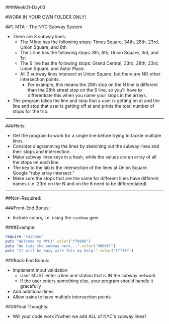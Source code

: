 ###Week01-Day03

#WORK IN YOUR OWN FOLDER ONLY!

##1. MTA - The NYC Subway System

- There are 3 subway lines:
  - The N line has the following stops: Times Square, 34th, 28th, 23rd, Union Square, and 8th
  - The L line has the following stops: 8th, 6th, Union Square, 3rd, and 1st
  - The 6 line has the following stops: Grand Central, 33rd, 28th, 23rd, Union Square, and Astor Place.
  - All 3 subway lines intersect at Union Square, but there are NO other intersection points.
    - For example, this means the 28th stop on the N line is different than the 28th street stop on the 6 line, so you'll have to differentiate this when you name your stops in the arrays.
- The program takes the line and stop that a user is getting on at and the line
and stop that user is getting off at and prints the total number of stops for the trip.

---

###Hints:
- Get the program to work for a single line before trying to tackle multiple lines.
- Consider diagramming the lines by sketching out the subway lines and their stops and intersection.
- Make subway lines keys in a hash, while the values are an array of all the stops on each line.
- The key to the lab is the intersection of the lines at Union Square. Google “ruby array intersect.”
- Make sure the stops that are the same for different lines have different names (i.e. 23rd on the N and on the 6 need to be differentiated)


---

##Non-Required:

###Front-End Bonus:
- Include colors, i.e. using the `rainbow` gem

####Example:
```ruby
require 'rainbow'
puts "Welcome to NYC!".color('ff0000')
puts "We ride the subway here...".color('0000ff')
puts "It will be easy with this my help:".color('ffffff')

```

###Back-End Bonus:
- Implement input validation
  - User MUST enter a line and station that is IN the subway network
  - If the user enters something else, your program should handle it gracefully
- Add additional lines
- Allow trains to have multiple intersection points


####Final Thoughts:
- Will your code work if/when we add ALL of NYC's subway lines?